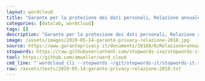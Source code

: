 ```yaml
---
layout: wordcloud
title: "Garante per la protezione dei dati personali, Relazione annuale 2018"
categories: [datalab, wordcloud]
tags: []
description: "Garante per la protezione dei dati personali, Relazione annuale 2018"
image: /assets/images/2019-05-14-garante-privacy-relazione-2018.jpg
source: https://www.garanteprivacy.it/documents/10160/0/Relazione+annuale+2018.pdf/e5bc382b-c5e9-b41b-b0d8-882f0904e546?version=1.0
stopwords: https://raw.githubusercontent.com/stopwords-iso/stopwords-it/master/stopwords-it.txt
tool: https://github.com/amueller/word_cloud
cmd_line: "`wordcloud_cli --stopwords ~/git/stopwords-it/stopwords-it.txt --imagefile 2019-05-14-garante-privacy-relazione-2018.jpg --background black --width 1080 --height 1350 < 2019-05-14-garante-privacy-relazione-2018.txt`"
raw: /assets/texts/2019-05-14-garante-privacy-relazione-2018.txt
---
```

